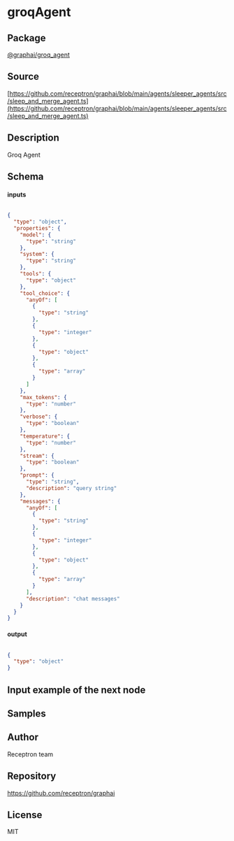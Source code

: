 # groqAgent

## Package
[@graphai/groq_agent](https://www.npmjs.com/package/@graphai/groq_agent)
## Source
[https://github.com/receptron/graphai/blob/main/agents/sleeper_agents/src/sleep_and_merge_agent.ts](https://github.com/receptron/graphai/blob/main/agents/sleeper_agents/src/sleep_and_merge_agent.ts)

## Description

Groq Agent

## Schema

#### inputs

```json

{
  "type": "object",
  "properties": {
    "model": {
      "type": "string"
    },
    "system": {
      "type": "string"
    },
    "tools": {
      "type": "object"
    },
    "tool_choice": {
      "anyOf": [
        {
          "type": "string"
        },
        {
          "type": "integer"
        },
        {
          "type": "object"
        },
        {
          "type": "array"
        }
      ]
    },
    "max_tokens": {
      "type": "number"
    },
    "verbose": {
      "type": "boolean"
    },
    "temperature": {
      "type": "number"
    },
    "stream": {
      "type": "boolean"
    },
    "prompt": {
      "type": "string",
      "description": "query string"
    },
    "messages": {
      "anyOf": [
        {
          "type": "string"
        },
        {
          "type": "integer"
        },
        {
          "type": "object"
        },
        {
          "type": "array"
        }
      ],
      "description": "chat messages"
    }
  }
}

````

#### output

```json

{
  "type": "object"
}

````

## Input example of the next node



## Samples



## Author

Receptron team

## Repository

https://github.com/receptron/graphai

## License

MIT

